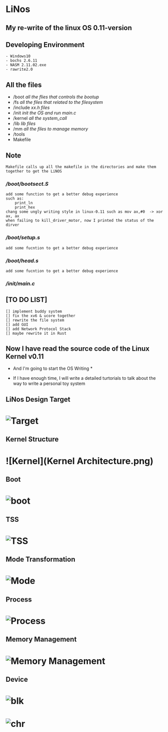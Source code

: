 # LiNos
## My re-write of the linux OS 0.11-version

## Developing Environment 
    - Windows10
    - bochs 2.6.11
    - NASM 2.11.02.exe
    - rawrite2.0


## All the files
- /boot   *all the flies that controls the bootup*
- /fs   *all the files that related to the filesystem*
- /include  *xx.h files*
- /init *init the OS and run main.c*
- /kernel   *all the system_call*
- /lib  *lib files*
- /mm   *all the files to manage memory*
- /tools    
- Makefile


## Note
    Makefile calls up all the makefile in the directories and make them together to get the LiNOS

### */boot/bootsect.S*
    add some function to get a better debug experience
    such as:
        print_ln
        print_hex
    chang some ungly writing style in linux-0.11 such as mov ax,#0  -> xor ax, ax
    when failing to kill_driver_motor, now I printed the status of the dirver

### */boot/setup.s*
    add some fucntion to get a better debug experience

### */boot/head.s*
    add some fucntion to get a better debug experience

### */init/main.c*
    


## [TO DO LIST]
    [] implement buddy system
    [] fix the xv6 & ucore together
    [] rewrite the file system
    [] add GUI
    [] add Network Protocol Stack
    [] maybe rewrite it in Rust
    
## Now I have read the source code of the Linux Kernel v0.11 
* And I'm going to start the OS Writing *

* If I have enough time, I will write a detailed turtorials to talk about the way to write a personal toy system

## LiNos Design Target
# ![Target](MyOS设计目标.png)

## Kernel Structure
# ![Kernel](Kernel Architecture.png)

## Boot
# ![boot](system.s(bootimage).png)

## TSS
# ![TSS](TSS任务切换.png)

## Mode Transformation
# ![Mode](实模式与保护模式的寻秩不同.png)

## Process
# ![Process](进程状态转换图.png)

## Memory Management
# ![Memory Management](VA_to_PA.png)

## Device
# ![blk](blk_drv.png)
# ![chr](chr_drv.png)

